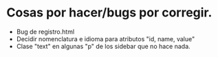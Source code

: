 # Cosas por hacer/bugs por corregir.

- Bug de registro.html
- Decidir nomenclatura e idioma para atributos "id, name, value"
- Clase "text" en algunas "p" de los sidebar que no hace nada.